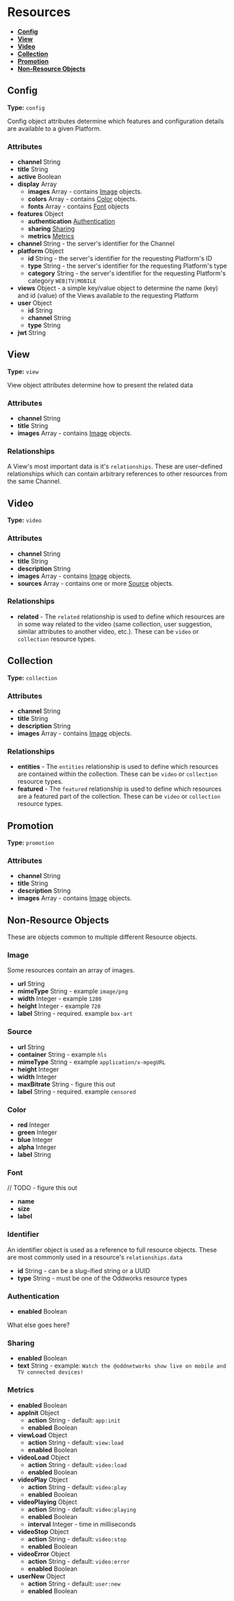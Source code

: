 # Resources

- [__Config__](#config)
- [__View__](#view)
- [__Video__](#video)
- [__Collection__](#collection)
- [__Promotion__](#promotion)
- [__Non-Resource Objects__](#non-resource-objects)

## Config

__Type:__ `config`

Config object attributes determine which features and configuration details are available to a given Platform.

### Attributes

- __channel__ String
- __title__ String
- __active__ Boolean
- __display__ Array
    - __images__ Array - contains [Image](#image) objects.
    - __colors__ Array - contains [Color](#color) objects.
    - __fonts__ Array - contains [Font](#font) objects
- __features__ Object
    - __authentication__ [Authentication](#authentication)
    - __sharing__ [Sharing](#sharing)
    - __metrics__ [Metrics](#metrics)
- __channel__ String - the server's identifier for the Channel
- __platform__ Object
    - __id__ String - the server's identifier for the requesting Platform's ID
    - __type__ String - the server's identifier for the requesting Platform's type
    - __category__ String - the server's identifier for the requesting Platform's category `WEB|TV|MOBILE`
- __views__ Object - a simple key/value object to determine the name (key) and id (value) of the Views available to the requesting Platform
- __user__ Object
    - __id__ String
    - __channel__ String
    - __type__ String
- __jwt__ String

## View

__Type:__ `view`

View object attributes determine how to present the related data

### Attributes

- __channel__ String
- __title__ String
- __images__ Array - contains [Image](#image) objects.

### Relationships

A View's most important data is it's `relationships`. These are user-defined relationships which can contain arbitrary references to other resources from the same Channel.

## Video

__Type:__ `video`

### Attributes

- __channel__ String
- __title__ String
- __description__ String
- __images__ Array - contains [Image](#image) objects.
- __sources__ Array - contains one or more [Source](#source) objects.

### Relationships

- __related__ - The `related` relationship is used to define which resources are in some way related to the video (same collection, user suggestion, similar attributes to another video, etc.). These can be `video` or `collection` resource types.

## Collection

__Type:__ `collection`

### Attributes

- __channel__ String
- __title__ String
- __description__ String
- __images__ Array - contains [Image](#image) objects.

### Relationships

- __entities__ - The `entities` relationship is used to define which resources are contained within the collection. These can be `video` or `collection` resource types.
- __featured__ - The `featured` relationship is used to define which resources are a featured part of the collection. These can be `video` or `collection` resource types.

## Promotion

__Type:__ `promotion`

### Attributes

- __channel__ String
- __title__ String
- __description__ String
- __images__ Array - contains [Image](#image) objects.

## Non-Resource Objects

These are objects common to multiple different Resource objects.

### Image

Some resources contain an array of images.

- __url__ String
- __mimeType__ String - example `image/png`
- __width__ Integer - example `1280`
- __height__ Integer - example `720`
- __label__ String - required. example `box-art`

### Source

- __url__ String
- __container__ String - example `hls`
- __mimeType__ String - example `application/x-mpegURL`
- __height__ Integer
- __width__ Integer
- __maxBitrate__ String - figure this out
- __label__ String - required. example `censored`

### Color

- __red__ Integer
- __green__ Integer
- __blue__ Integer
- __alpha__ Integer
- __label__ String

### Font

// TODO - figure this out

- __name__
- __size__
- __label__

### Identifier

An identifier object is used as a reference to full resource objects. These are most commonly used in a resource's `relationships.data`

- __id__ String - can be a slug-ified string or a UUID
- __type__ String - must be one of the Oddworks resource types

### Authentication

- __enabled__ Boolean

What else goes here?

### Sharing

- __enabled__ Boolean
- __text__ String - example: `Watch the @oddnetworks show live on mobile and TV connected devices!`

### Metrics

- __enabled__ Boolean
- __appInit__ Object
    - __action__ String - default: `app:init`
    - __enabled__ Boolean
- __viewLoad__ Object
    - __action__ String - default: `view:load`
    - __enabled__ Boolean
- __videoLoad__ Object
    - __action__ String - default: `video:load`
    - __enabled__ Boolean
- __videoPlay__ Object
    - __action__ String - default: `video:play`
    - __enabled__ Boolean
- __videoPlaying__ Object
    - __action__ String - default: `video:playing`
    - __enabled__ Boolean
    - __interval__ Integer - time in milliseconds
- __videoStop__ Object
    - __action__ String - default: `video:stop`
    - __enabled__ Boolean
- __videoError__ Object
    - __action__ String - default: `video:error`
    - __enabled__ Boolean
- __userNew__ Object
    - __action__ String - default: `user:new`
    - __enabled__ Boolean
